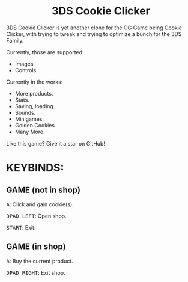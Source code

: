 <h1 align="center">
  <b>3DS Cookie Clicker</b>
</h1>

3DS Cookie Clicker is yet another clone for the OG Game being Cookie Clicker, with trying to tweak and trying to optimize a bunch for the 3DS Family.

Currently, those are supported:
- Images.
- Controls.

Currently in the works:
- More products.
- Stats.
- Saving, loading.
- Sounds.
- Minigames.
- Golden Cookies.
- Many More.

Like this game? Give it a star on GitHub!

# KEYBINDS:
## GAME (not in shop)
<kbd>A</kbd>: Click and gain cookie(s).

<kbd>DPAD LEFT</kbd>: Open shop.

<kbd>START</kbd>: Exit.

## GAME (in shop)
<kbd>A</kbd>: Buy the current product.

<kbd>DPAD RIGHT</kbd>: Exit shop.